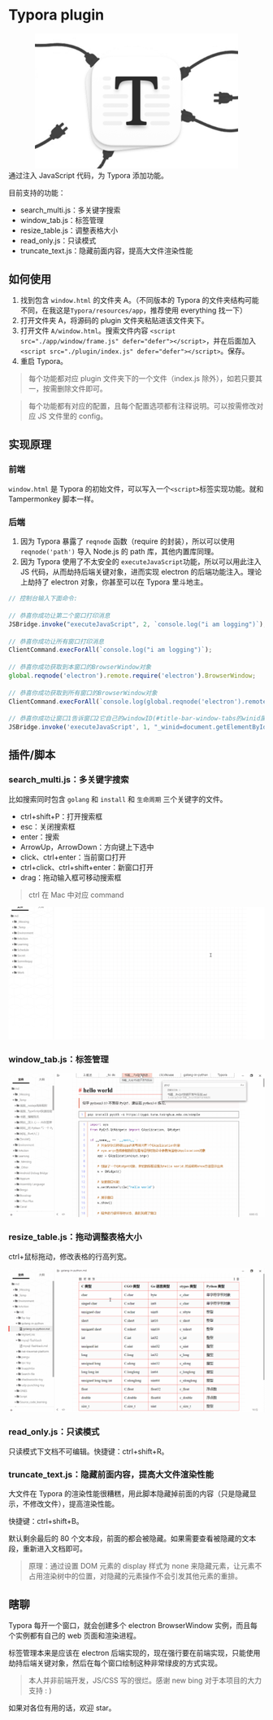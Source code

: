 # Typora plugin

<div align="center">
  <img src="assets/typora_plugin.png" alt="typora_plugin" width="400" />
</div>
通过注入 JavaScript 代码，为 Typora 添加功能。

目前支持的功能：

- search_multi.js：多关键字搜索
- window_tab.js：标签管理
- resize_table.js：调整表格大小
- read_only.js：只读模式
- truncate_text.js：隐藏前面内容，提高大文件渲染性能



## 如何使用

1. 找到包含 `window.html` 的文件夹 A。（不同版本的 Typora 的文件夹结构可能不同，在我这是`Typora/resources/app`，推荐使用 everything 找一下）
2. 打开文件夹 A，将源码的 plugin 文件夹粘贴进该文件夹下。
3. 打开文件 `A/window.html`。搜索文件内容 `<script src="./app/window/frame.js" defer="defer"></script>`，并在后面加入 `<script src="./plugin/index.js" defer="defer"></script>`。保存。
4. 重启 Typora。

> 每个功能都对应 plugin 文件夹下的一个文件（index.js 除外），如若只要其一，按需删除文件即可。

> 每个功能都有对应的配置，且每个配置选项都有注释说明。可以按需修改对应 JS 文件里的 config。



## 实现原理

### 前端

`window.html` 是 Typora 的初始文件，可以写入一个`<script>`标签实现功能。就和 Tampermonkey 脚本一样。



### 后端

1. 因为 Typora 暴露了 `reqnode` 函数（require 的封装），所以可以使用 `reqnode('path')` 导入 Node.js 的 path 库，其他内置库同理。
2. 因为 Typora 使用了不太安全的 `executeJavaScript`功能，所以可以用此注入 JS 代码，从而劫持后端关键对象，进而实现 electron 的后端功能注入。理论上劫持了 electron 对象，你甚至可以在 Typora 里斗地主。

```javascript
// 控制台输入下面命令:

// 恭喜你成功让第二个窗口打印消息
JSBridge.invoke("executeJavaScript", 2, `console.log("i am logging")`);

// 恭喜你成功让所有窗口打印消息
ClientCommand.execForAll(`console.log("i am logging")`);

// 恭喜你成功获取到本窗口的BrowserWindow对象
global.reqnode('electron').remote.require('electron').BrowserWindow;

// 恭喜你成功获取到所有窗口的BrowserWindow对象
ClientCommand.execForAll(`console.log(global.reqnode('electron').remote.require('electron').BrowserWindow)`);

// 恭喜你成功让窗口1告诉窗口2它自己的windowID(#title-bar-window-tabs的winid属性是打开页面时已经设置好的)
JSBridge.invoke('executeJavaScript', 1, "_winid=document.getElementById('title-bar-window-tabs').getAttribute('winid'); JSBridge.invoke('executeJavaScript', 2, `console.log(${_winid})`)");
```



## 插件/脚本

### search_multi.js：多关键字搜索

比如搜索同时包含 `golang` 和 `install` 和 `生命周期` 三个关键字的文件。

- ctrl+shift+P：打开搜索框
- esc：关闭搜索框
- enter：搜索
- ArrowUp，ArrowDown：方向键上下选中
- click、ctrl+enter：当前窗口打开
- ctrl+click、ctrl+shift+enter：新窗口打开
- drag：拖动输入框可移动搜索框

> ctrl 在 Mac 中对应 command

![search_mutli](assets/search_mutli.gif)



### window_tab.js：标签管理

![window_tab](assets/window_tab.gif)



### resize_table.js：拖动调整表格大小

ctrl+鼠标拖动，修改表格的行高列宽。

![resize_table](assets/resize_table.gif)



### read_only.js：只读模式

只读模式下文档不可编辑。快捷键：ctrl+shift+R。



### truncate_text.js：隐藏前面内容，提高大文件渲染性能

大文件在 Typora 的渲染性能很糟糕，用此脚本隐藏掉前面的内容（只是隐藏显示，不修改文件），提高渲染性能。

快捷键：ctrl+shift+B。

默认剩余最后的 80 个文本段，前面的都会被隐藏。如果需要查看被隐藏的文本段，重新进入文档即可。

> 原理：通过设置 DOM 元素的 display 样式为 none 来隐藏元素，让元素不占用渲染树中的位置，对隐藏的元素操作不会引发其他元素的重排。



## 瞎聊

Typora 每开一个窗口，就会创建多个 electron BrowserWindow 实例，而且每个实例都有自己的 web 页面和渲染进程。

标签管理本来是应该在 electron 后端实现的，现在强行要在前端实现，只能使用劫持后端关键对象，然后在每个窗口绘制这种非常绿皮的方式实现。

> 本人并非前端开发，JS/CSS 写的很烂。感谢 new bing 对于本项目的大力支持 : ) 

如果对各位有用的话，欢迎 star。

